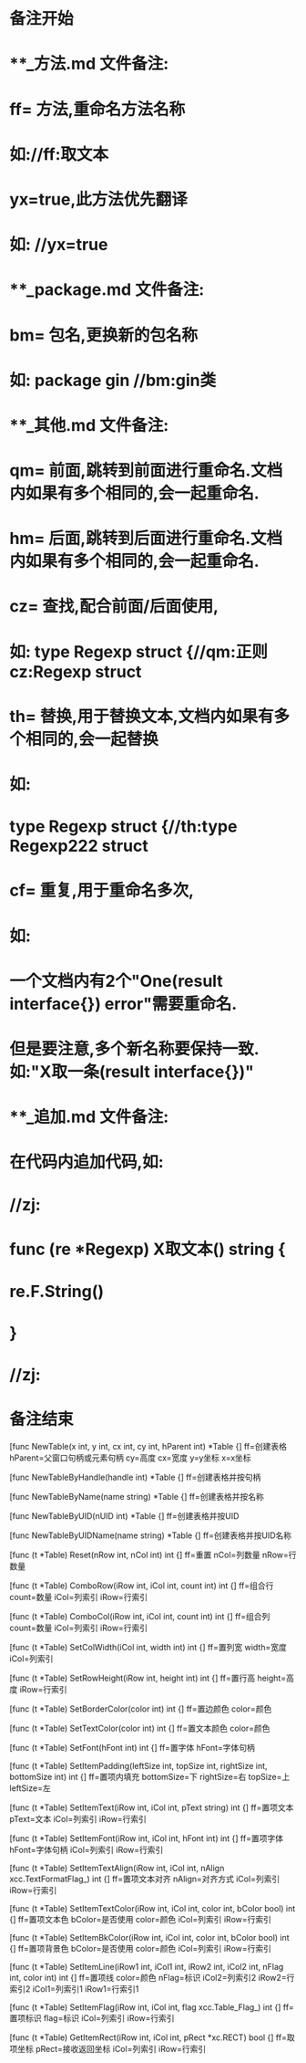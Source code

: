 # 备注开始
# **_方法.md 文件备注:
# ff= 方法,重命名方法名称
# 如://ff:取文本
#
# yx=true,此方法优先翻译
# 如: //yx=true

# **_package.md 文件备注:
# bm= 包名,更换新的包名称 
# 如: package gin //bm:gin类

# **_其他.md 文件备注:
# qm= 前面,跳转到前面进行重命名.文档内如果有多个相同的,会一起重命名.
# hm= 后面,跳转到后面进行重命名.文档内如果有多个相同的,会一起重命名.
# cz= 查找,配合前面/后面使用,
# 如: type Regexp struct {//qm:正则 cz:Regexp struct
#
# th= 替换,用于替换文本,文档内如果有多个相同的,会一起替换
# 如:
# type Regexp struct {//th:type Regexp222 struct
#
# cf= 重复,用于重命名多次,
# 如: 
# 一个文档内有2个"One(result interface{}) error"需要重命名.
# 但是要注意,多个新名称要保持一致. 如:"X取一条(result interface{})"

# **_追加.md 文件备注:
# 在代码内追加代码,如:
# //zj:
# func (re *Regexp) X取文本() string { 
# re.F.String()
# }
# //zj:
# 备注结束

[func NewTable(x int, y int, cx int, cy int, hParent int) *Table {]
ff=创建表格
hParent=父窗口句柄或元素句柄
cy=高度
cx=宽度
y=y坐标
x=x坐标

[func NewTableByHandle(handle int) *Table {]
ff=创建表格并按句柄

[func NewTableByName(name string) *Table {]
ff=创建表格并按名称

[func NewTableByUID(nUID int) *Table {]
ff=创建表格并按UID

[func NewTableByUIDName(name string) *Table {]
ff=创建表格并按UID名称

[func (t *Table) Reset(nRow int, nCol int) int {]
ff=重置
nCol=列数量
nRow=行数量

[func (t *Table) ComboRow(iRow int, iCol int, count int) int {]
ff=组合行
count=数量
iCol=列索引
iRow=行索引

[func (t *Table) ComboCol(iRow int, iCol int, count int) int {]
ff=组合列
count=数量
iCol=列索引
iRow=行索引

[func (t *Table) SetColWidth(iCol int, width int) int {]
ff=置列宽
width=宽度
iCol=列索引

[func (t *Table) SetRowHeight(iRow int, height int) int {]
ff=置行高
height=高度
iRow=行索引

[func (t *Table) SetBorderColor(color int) int {]
ff=置边颜色
color=颜色

[func (t *Table) SetTextColor(color int) int {]
ff=置文本颜色
color=颜色

[func (t *Table) SetFont(hFont int) int {]
ff=置字体
hFont=字体句柄

[func (t *Table) SetItemPadding(leftSize int, topSize int, rightSize int, bottomSize int) int {]
ff=置项内填充
bottomSize=下
rightSize=右
topSize=上
leftSize=左

[func (t *Table) SetItemText(iRow int, iCol int, pText string) int {]
ff=置项文本
pText=文本
iCol=列索引
iRow=行索引

[func (t *Table) SetItemFont(iRow int, iCol int, hFont int) int {]
ff=置项字体
hFont=字体句柄
iCol=列索引
iRow=行索引

[func (t *Table) SetItemTextAlign(iRow int, iCol int, nAlign xcc.TextFormatFlag_) int {]
ff=置项文本对齐
nAlign=对齐方式
iCol=列索引
iRow=行索引

[func (t *Table) SetItemTextColor(iRow int, iCol int, color int, bColor bool) int {]
ff=置项文本色
bColor=是否使用
color=颜色
iCol=列索引
iRow=行索引

[func (t *Table) SetItemBkColor(iRow int, iCol int, color int, bColor bool) int {]
ff=置项背景色
bColor=是否使用
color=颜色
iCol=列索引
iRow=行索引

[func (t *Table) SetItemLine(iRow1 int, iCol1 int, iRow2 int, iCol2 int, nFlag int, color int) int {]
ff=置项线
color=颜色
nFlag=标识
iCol2=列索引2
iRow2=行索引2
iCol1=列索引1
iRow1=行索引1

[func (t *Table) SetItemFlag(iRow int, iCol int, flag xcc.Table_Flag_) int {]
ff=置项标识
flag=标识
iCol=列索引
iRow=行索引

[func (t *Table) GetItemRect(iRow int, iCol int, pRect *xc.RECT) bool {]
ff=取项坐标
pRect=接收返回坐标
iCol=列索引
iRow=行索引
